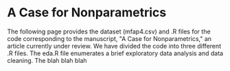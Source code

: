 # A Case for Nonparametrics
The following page provides the dataset (mfap4.csv) and .R files for the code corresponding to the manuscript, "A Case for Nonparametrics," an article currently under review. We have divided the code into three different .R files. The eda.R file enumerates a brief exploratory data analysis and data cleaning. The blah blah blah
